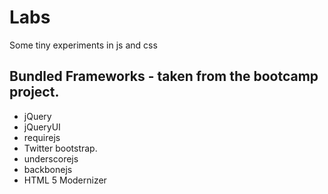 Labs
========
Some tiny experiments in js and css

Bundled Frameworks - taken from the bootcamp project.
------------------
- jQuery 
- jQueryUI
- requirejs
- Twitter bootstrap.
- underscorejs
- backbonejs
- HTML 5 Modernizer